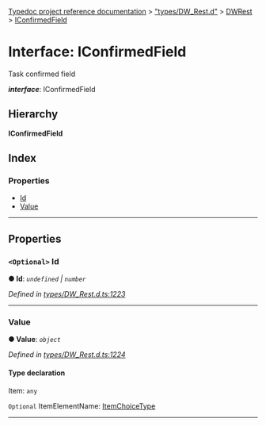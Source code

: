 [Typedoc project reference documentation](../README.md) > ["types/DW_Rest.d"](../modules/_types_dw_rest_d_.md) > [DWRest](../modules/_types_dw_rest_d_.dwrest.md) > [IConfirmedField](../interfaces/_types_dw_rest_d_.dwrest.iconfirmedfield.md)

# Interface: IConfirmedField

Task confirmed field

*__interface__*: IConfirmedField

## Hierarchy

**IConfirmedField**

## Index

### Properties

* [Id](_types_dw_rest_d_.dwrest.iconfirmedfield.md#id)
* [Value](_types_dw_rest_d_.dwrest.iconfirmedfield.md#value)

---

## Properties

<a id="id"></a>

### `<Optional>` Id

**● Id**: *`undefined` \| `number`*

*Defined in [types/DW_Rest.d.ts:1223](https://github.com/DocuWare/REST-Sample-TS/blob/0222c3e/src/types/DW_Rest.d.ts#L1223)*

___
<a id="value"></a>

###  Value

**● Value**: *`object`*

*Defined in [types/DW_Rest.d.ts:1224](https://github.com/DocuWare/REST-Sample-TS/blob/0222c3e/src/types/DW_Rest.d.ts#L1224)*

#### Type declaration

 Item: `any`

`Optional`  ItemElementName: [ItemChoiceType](../enums/_types_dw_rest_d_.dwrest.itemchoicetype.md)

___

